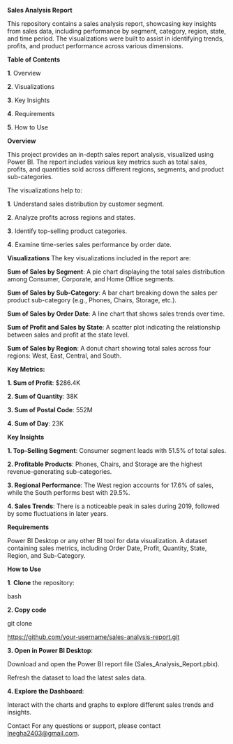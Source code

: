 **Sales Analysis Report**

This repository contains a sales analysis report, showcasing key insights from sales data, including performance by segment, category, region, state, and time period. The visualizations were built to assist in identifying trends, profits, and product performance across various dimensions.



**Table of Contents**

**1**. Overview

**2**. Visualizations

**3**. Key Insights

**4**. Requirements

**5**. How to Use



**Overview**

This project provides an in-depth sales report analysis, visualized using Power BI. The report includes various key metrics such as total sales, profits, and quantities sold across different regions, segments, and product sub-categories.

The visualizations help to:

**1**. Understand sales distribution by customer segment.

**2**. Analyze profits across regions and states.

**3**. Identify top-selling product categories.

**4**. Examine time-series sales performance by order date.




**Visualizations**
The key visualizations included in the report are:

**Sum of Sales by Segment**: A pie chart displaying the total sales distribution among Consumer, Corporate, and Home Office segments.

**Sum of Sales by Sub-Category**: A bar chart breaking down the sales per product sub-category (e.g., Phones, Chairs, Storage, etc.).

**Sum of Sales by Order Date**: A line chart that shows sales trends over time.

**Sum of Profit and Sales by State**: A scatter plot indicating the relationship between sales and profit at the state level.

**Sum of Sales by Region**: A donut chart showing total sales across four regions: West, East, Central, and South.




**Key Metrics:**

**1. Sum of Profit**: $286.4K

**2. Sum of Quantity**: 38K

**3. Sum of Postal Code**: 552M

**4. Sum of Day**: 23K



**Key Insights**

**1. Top-Selling Segment**: Consumer segment leads with 51.5% of total sales.

**2. Profitable Products**: Phones, Chairs, and Storage are the highest revenue-generating sub-categories.

**3. Regional Performance**: The West region accounts for 17.6% of sales, while the South performs best with 29.5%.

**4. Sales Trends**: There is a noticeable peak in sales during 2019, followed by some fluctuations in later years.



**Requirements**

Power BI Desktop or any other BI tool for data visualization.
A dataset containing sales metrics, including Order Date, Profit, Quantity, State, Region, and Sub-Category.



**How to Use**

**1**. **Clone** the repository:

bash

**2. Copy code**

git clone 

https://github.com/your-username/sales-analysis-report.git

**3. Open in Power BI Desktop**:

Download and open the Power BI report file (Sales_Analysis_Report.pbix).

Refresh the dataset to load the latest sales data.

**4. Explore the Dashboard**:

Interact with the charts and graphs to explore different sales trends and insights.



Contact For any questions or support, please contact lnegha2403@gmail.com.
